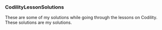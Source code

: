 ### CodilityLessonSolutions
These are some of my solutions while going through the lessons on Codility. These solutions are my solutions.

